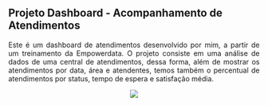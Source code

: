 ## Projeto Dashboard - Acompanhamento de Atendimentos

<p align="justify">
Este é um dashboard de atendimentos desenvolvido por mim, a partir de um treinamento da Empowerdata. O projeto consiste em uma análise de dados de uma central de atendimentos, dessa forma, além de mostrar os atendimentos por data, área e atendentes, temos também o percentual de atendimentos por status, tempo de espera e satisfação média.
<p>
<div align="center">
<img src="https://user-images.githubusercontent.com/69217230/163653973-8aa71fb1-d3b6-4bd5-8464-e82e09150d67.gif">
</div>
